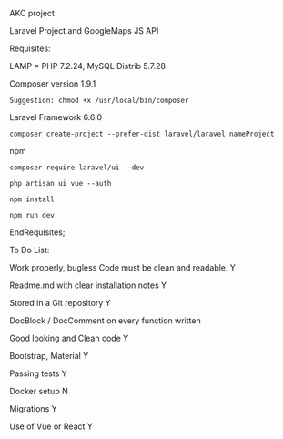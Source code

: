 AKC project

Laravel Project and GoogleMaps JS API

Requisites:

  LAMP = PHP 7.2.24, MySQL Distrib 5.7.28

  Composer version 1.9.1

    Suggestion: chmod +x /usr/local/bin/composer

  Laravel Framework 6.6.0

    composer create-project --prefer-dist laravel/laravel nameProject

  npm

    composer require laravel/ui --dev

    php artisan ui vue --auth

    npm install

    npm run dev

EndRequisites;

To Do List:

Work properly, bugless Code must be clean and readable. Y

Readme.md with clear installation notes Y

Stored in a Git repository  Y

DocBlock / DocComment on every function written

Good looking and Clean code Y

Bootstrap, Material    Y

Passing tests          Y

Docker setup           N

Migrations             Y

Use of Vue or React    Y

